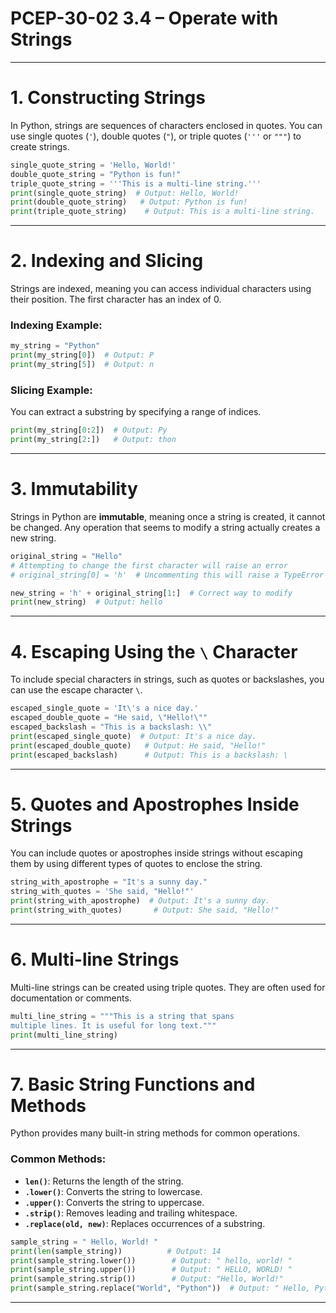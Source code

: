 # PCEP-30-02 3.4 – Operate with Strings

---

# 1. Constructing Strings

In Python, strings are sequences of characters enclosed in quotes. You can use single quotes (`'`), double quotes (`"`), or triple quotes (`'''` or `"""`) to create strings.


```python title="Example"
single_quote_string = 'Hello, World!'
double_quote_string = "Python is fun!"
triple_quote_string = '''This is a multi-line string.'''
print(single_quote_string)  # Output: Hello, World!
print(double_quote_string)   # Output: Python is fun!
print(triple_quote_string)    # Output: This is a multi-line string.
```

---

# 2. Indexing and Slicing

Strings are indexed, meaning you can access individual characters using their position. The first character has an index of 0.

### Indexing Example:
```python title="Example"
my_string = "Python"
print(my_string[0])  # Output: P
print(my_string[5])  # Output: n
```

### Slicing Example:
You can extract a substring by specifying a range of indices.

```python title="Example"
print(my_string[0:2])  # Output: Py
print(my_string[2:])   # Output: thon
```

---

# 3. Immutability

Strings in Python are **immutable**, meaning once a string is created, it cannot be changed. Any operation that seems to modify a string actually creates a new string.


```python title="Example"
original_string = "Hello"
# Attempting to change the first character will raise an error
# original_string[0] = 'h'  # Uncommenting this will raise a TypeError

new_string = 'h' + original_string[1:]  # Correct way to modify
print(new_string)  # Output: hello
```

---

# 4. Escaping Using the `\` Character

To include special characters in strings, such as quotes or backslashes, you can use the escape character `\`.


```python title="Example"
escaped_single_quote = 'It\'s a nice day.'
escaped_double_quote = "He said, \"Hello!\""
escaped_backslash = "This is a backslash: \\"
print(escaped_single_quote)  # Output: It's a nice day.
print(escaped_double_quote)   # Output: He said, "Hello!"
print(escaped_backslash)      # Output: This is a backslash: \
```

---

# 5. Quotes and Apostrophes Inside Strings

You can include quotes or apostrophes inside strings without escaping them by using different types of quotes to enclose the string.


```python title="Example"
string_with_apostrophe = "It's a sunny day."
string_with_quotes = 'She said, "Hello!"'
print(string_with_apostrophe)  # Output: It's a sunny day.
print(string_with_quotes)       # Output: She said, "Hello!"
```

---

# 6. Multi-line Strings

Multi-line strings can be created using triple quotes. They are often used for documentation or comments.


```python title="Example"
multi_line_string = """This is a string that spans
multiple lines. It is useful for long text."""
print(multi_line_string)
```

---

# 7. Basic String Functions and Methods

Python provides many built-in string methods for common operations.

### Common Methods:
- **`len()`**: Returns the length of the string.
- **`.lower()`**: Converts the string to lowercase.
- **`.upper()`**: Converts the string to uppercase.
- **`.strip()`**: Removes leading and trailing whitespace.
- **`.replace(old, new)`**: Replaces occurrences of a substring.


```python title="Example"
sample_string = " Hello, World! "
print(len(sample_string))          # Output: 14
print(sample_string.lower())        # Output: " hello, world! "
print(sample_string.upper())        # Output: " HELLO, WORLD! "
print(sample_string.strip())        # Output: "Hello, World!"
print(sample_string.replace("World", "Python"))  # Output: " Hello, Python! "
```

---

